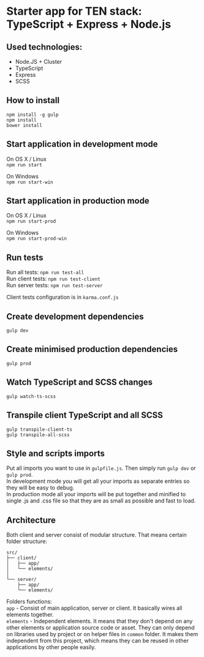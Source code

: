 # Starter app for TEN stack: TypeScript + Express + Node.js

## Used technologies:
- Node.JS + Cluster
- TypeScript
- Express
- SCSS

## How to install
`npm install -g gulp`  
`npm install`  
`bower install`

## Start application in development mode
On OS X / Linux  
`npm run start`  
  
On Windows  
`npm run start-win`

## Start application in production mode
On OS X / Linux  
`npm run start-prod`  
  
On Windows  
`npm run start-prod-win`

## Run tests
Run all tests: `npm run test-all`  
Run client tests: `npm run test-client`  
Run server tests: `npm run test-server` 
  
Client tests configuration is in `karma.conf.js`  


## Create development dependencies
`gulp dev`

## Create minimised production dependencies
`gulp prod`

## Watch TypeScript and SCSS changes
`gulp watch-ts-scss`

## Transpile client TypeScript and all SCSS  
`gulp transpile-client-ts`  
`gulp transpile-all-scss`  

## Style and scripts imports
Put all imports you want to use in `gulpfile.js`. Then simply run `gulp dev` or `gulp prod`.  
In development mode you will get all your imports as separate entries so they will be easy to debug.  
In production mode all your imports will be put together and minified to single .js and .css file so that they are as small as possible and fast to load.

## Architecture
Both client and server consist of modular structure. 
That means certain folder structure:

```
src/  
├── client/  
│   ├── app/  
│   └── elements/  
│   
└── server/  
    ├── app/  
    └── elements/  
```    

Folders functions:  
`app` - Consist of main application, server or client. It basically wires all elements together.   
`elements` - Independent elements. It means that they don't depend on any other elements or application source code or asset. They can only depend on libraries used by project or on helper files in `common` folder. It makes them independent from this project, which means they can be reused in other applications by other people easily.   
